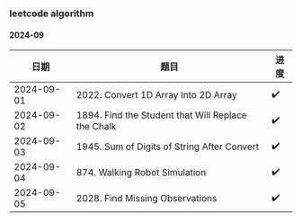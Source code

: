 ### leetcode algorithm


#### 2024-09

| 日期         | 题目                                                 | 进度 |
|------------|----------------------------------------------------|----|
| 2024-09-01 | 2022. Convert 1D Array Into 2D Array               | ✔️ |
| 2024-09-02 | 1894. Find the Student that Will Replace the Chalk | ✔️ |
| 2024-09-03 | 1945. Sum of Digits of String After Convert        | ✔️ |
| 2024-09-04 | 874. Walking Robot Simulation                      | ✔️ |
| 2024-09-05 | 2028. Find Missing Observations                    | ✔️ |
